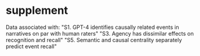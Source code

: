 # supplement
Data associated with:
	"S1. GPT-4 identifies causally related events in narratives on par with human raters"
	"S3. Agency has dissimilar effects on recognition and recall"
	"S5. Semantic and causal centrality separately predict event recall"

